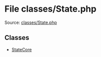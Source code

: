 File classes/State.php
=========

Source: [classes/State.php](https://github.com/PrestaShop/PrestaShop/blob/1.6.1.2/classes/State.php)


Classes
-------

* [StateCore](class.StateCore.md)

